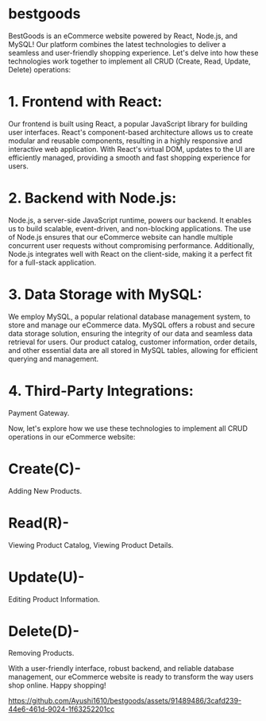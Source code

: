 # bestgoods
BestGoods is an eCommerce website powered by React, Node.js, and MySQL! Our platform combines the latest technologies to deliver a seamless and user-friendly shopping experience. Let's delve into how these technologies work together to implement all CRUD (Create, Read, Update, Delete) operations:
# 1. Frontend with React:
Our frontend is built using React, a popular JavaScript library for building user interfaces. React's component-based architecture allows us to create modular and reusable components, resulting in a highly responsive and interactive web application. With React's virtual DOM, updates to the UI are efficiently managed, providing a smooth and fast shopping experience for users.
# 2. Backend with Node.js:
Node.js, a server-side JavaScript runtime, powers our backend. It enables us to build scalable, event-driven, and non-blocking applications. The use of Node.js ensures that our eCommerce website can handle multiple concurrent user requests without compromising performance. Additionally, Node.js integrates well with React on the client-side, making it a perfect fit for a full-stack application.
# 3. Data Storage with MySQL:
We employ MySQL, a popular relational database management system, to store and manage our eCommerce data. MySQL offers a robust and secure data storage solution, ensuring the integrity of our data and seamless data retrieval for users. Our product catalog, customer information, order details, and other essential data are all stored in MySQL tables, allowing for efficient querying and management.
# 4. Third-Party Integrations:
Payment Gateway.

Now, let's explore how we use these technologies to implement all CRUD operations in our eCommerce website:
# Create(C)- 
Adding New Products.
# Read(R)- 
Viewing Product Catalog, Viewing Product Details.
# Update(U)- 
Editing Product Information.
# Delete(D)- 
Removing Products.



With a user-friendly interface, robust backend, and reliable database management, our eCommerce website is ready to transform the way users shop online. Happy shopping!



https://github.com/Ayushi1610/bestgoods/assets/91489486/3cafd239-44e6-461d-9024-1f63252201cc

